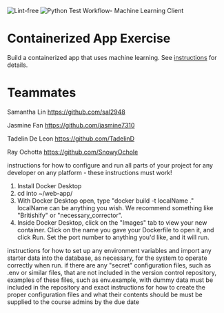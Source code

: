 ![Lint-free](https://github.com/nyu-software-engineering/containerized-app-exercise/actions/workflows/lint.yml/badge.svg)
![Python Test Workflow- Machine Learning Client](https://github.com/software-students-spring2025/4-containers-liquidgators/actions/workflows/machine-learning.yml/badge.svg)

# Containerized App Exercise

Build a containerized app that uses machine learning. See [instructions](./instructions.md) for details.

# Teammates
Samantha Lin https://github.com/sal2948

Jasmine Fan https://github.com/jasmine7310

Tadelin De Leon https://github.com/TadelinD

Ray Ochotta https://github.com/SnowyOchole

instructions for how to configure and run all parts of your project for any developer on any platform - these instructions must work!

1. Install Docker Desktop
2. cd into ~/web-app/
3. With Docker Desktop open, type "docker build -t localName ." localName can be anything you wish. We recommend something like "Britishify" or "necessary_corrector".
4. Inside Docker Desktop, click on the "Images" tab to view your new container. Click on the name you gave your Dockerfile to open it, and click Run. Set the port number to anything you'd like, and it will run.

instructions for how to set up any environment variables and import any starter data into the database, as necessary, for the system to operate correctly when run.
if there are any "secret" configuration files, such as .env or similar files, that are not included in the version control repository, examples of these files, such as env.example, with dummy data must be included in the repository and exact instructions for how to create the proper configuration files and what their contents should be must be supplied to the course admins by the due date
